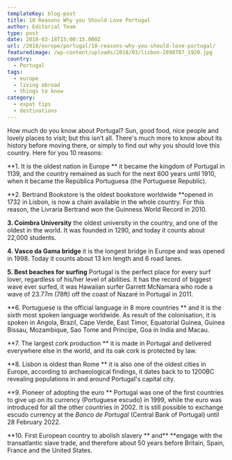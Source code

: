 ```yaml
---
templateKey: blog-post
title: 10 Reasons Why you Should Love Portugal
author: Editorial Team
type: post
date: 2018-03-18T15:00:15.000Z
url: /2018/europe/portugal/10-reasons-why-you-should-love-portugal/
featuredimage: /wp-content/uploads/2018/03/lisbon-2898787_1920.jpg
country:
  - Portugal
tags:
  - europe
  - living abroad
  - things to know
category:
  - expat tips
  - destinations
---
```


How much do you know about Portugal? Sun, good food, nice people and lovely places to visit; but this isn't all. There's much more to know about its history before moving there, or simply to find out why you should love this country. Here for you 10 reasons:

**1. It is the oldest nation in Europe ** it became the kingdom of Portugal in 1139, and the country remained as such for the next 800 years until 1910, when it became the República Portuguesa (the Portuguese Republic).

**2. Bertrand Bookstore is the oldest bookstore worldwide **opened in 1732 in Lisbon, is now a chain available in the whole country. For this reason, the Livraria Bertrand won the Guinness World Record in 2010.

**3. Coimbra University** the oldest university in the country, and one of the oldest in the world. It was founded in 1290, and today it counts about 22,000 students.

**4. Vasco da Gama bridge** it is the longest bridge in Europe and was opened in 1998. Today it counts about 13 km length and 6 road lanes.

**5. Best beaches for surfing** Portugal is the perfect place for every surf lover, regardless of his/her level of abilities. It has the record of biggest wave ever surfed, it was Hawaiian surfer Garrett McNamara who rode a wave of 23.77m (78ft) off the coast of Nazaré in Portugal in 2011.

**6. Portuguese is the official language in 8 more countries ** and it is the sixth most spoken language worldwide. As result of the colonisation, it is spoken in Angola, Brazil, Cape Verde, East Timor, Equatorial Guinea, Guinea Bissau, Mozambique, Sao Tome and Principe, Goa in India and Macau.

**7. The largest cork production ** it is made in Portugal and delivered everywhere else in the world, and its oak cork is protected by law.

**8. Lisbon is oldest than Rome ** it is also one of the oldest cities in Europe, according to archaeological findings, it dates back to to 1200BC revealing populations in and around Portugal's capital city.

**9. Pioneer of adopting the euro ** Portugal was one of the first countries to give up on its currency (Portuguese escudo) in 1999, while the euro was introduced for all the other countries in 2002. It is still possible to exchange escudo currency at the *Banco de Portugal* (Central Bank of Portugal) until 28 February 2022.

**10. First European country to abolish slavery ** and\*\* \*\*engage with the transatlantic slave trade, and therefore about 50 years before Britain, Spain, France and the United States.

  

  
